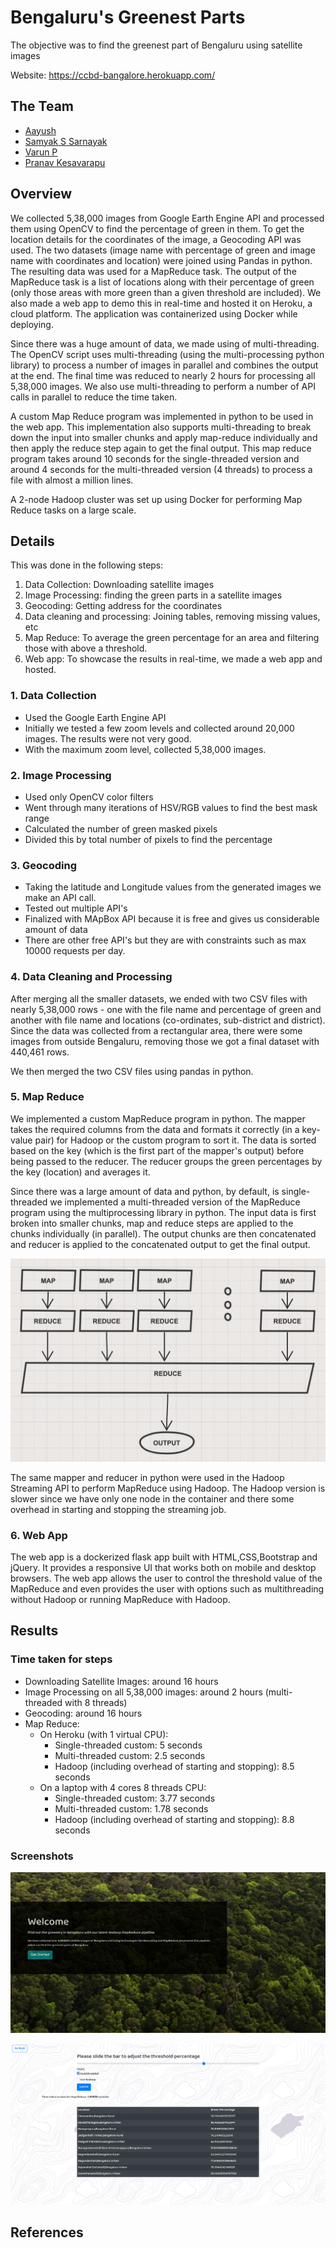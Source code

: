 # Bengaluru's Greenest Parts

The objective was to find the greenest part of Bengaluru using satellite images

Website: https://ccbd-bangalore.herokuapp.com/

## The Team

 - [Aayush](https://github.com/NaikAayush/)
 - [Samyak S Sarnayak](https://github.com/Samyak2/)
 - [Varun P](https://github.com/varunp2k/)
 - [Pranav Kesavarapu](https://github.com/psiayn/)

## Overview

We collected 5,38,000 images from Google Earth Engine API and processed them using OpenCV to find the percentage of green in them.
To get the location details for the coordinates of the image, a Geocoding API was used.
The two datasets (image name with percentage of green and image name with coordinates and location) were joined using Pandas in python.
The resulting data was used for a MapReduce task. The output of the MapReduce task is a list of locations along with their percentage of green (only those areas with more green than a given threshold are included).
We also made a web app to demo this in real-time and hosted it on Heroku, a cloud platform. The application was containerized using Docker while deploying.

Since there was a huge amount of data, we made using of multi-threading. The OpenCV script uses multi-threading (using the multi-processing python library) to process a number of images in parallel and combines the output at the end. The final time was reduced to nearly 2 hours for processing all 5,38,000 images. We also use multi-threading to perform a number of API calls in parallel to reduce the time taken.

A custom Map Reduce program was implemented in python to be used in the web app. This implementation also supports multi-threading to break down the input into smaller chunks and apply map-reduce individually and then apply the reduce step again to get the final output.
This map reduce program takes around 10 seconds for the single-threaded version and around 4 seconds for the multi-threaded version (4 threads) to process a file with almost a million lines.

A 2-node Hadoop cluster was set up using Docker for performing Map Reduce tasks on a large scale.

## Details

This was done in the following steps:
 1. Data Collection: Downloading satellite images
 2. Image Processing: finding the green parts in a satellite images
 3. Geocoding: Getting address for the coordinates
 4. Data cleaning and processing: Joining tables, removing missing values, etc
 5. Map Reduce: To average the green percentage for an area and filtering those with above a threshold.
 6. Web app: To showcase the results in real-time, we made a web app and hosted.

### 1. Data Collection

 - Used the Google Earth Engine API
 - Initially we tested a few zoom levels and collected around 20,000 images. The results were not very good.
 - With the maximum zoom level, collected 5,38,000 images. 

### 2. Image Processing

- Used only OpenCV color filters
- Went through many iterations of HSV/RGB values to find the best mask range
- Calculated the number of green masked pixels
- Divided this by total number of pixels to find the percentage

### 3. Geocoding

- Taking the latitude and Longitude values from the generated images we make an API call.
- Tested out multiple API's
- Finalized with MApBox API because it is free and gives us considerable amount of data
- There are other free API's but they are with constraints such as max 10000 requests per day.

### 4. Data Cleaning and Processing

After merging all the smaller datasets, we ended with two CSV files with nearly 5,38,000 rows - one with the file name and percentage of green and another with file name and locations (co-ordinates, sub-district and district). Since the data was collected from a rectangular area, there were some images from outside Bengaluru, removing those we got a final dataset with 440,461 rows.

We then merged the two CSV files using pandas in python.

### 5. Map Reduce

We implemented a custom MapReduce program in python. The mapper takes the required columns from the data and formats it correctly (in a key-value pair) for Hadoop or the custom program to sort it. The data is sorted based on the key (which is the first part of the mapper's output) before being passed to the reducer.
The reducer groups the green percentages by the key (location) and averages it.

Since there was a large amount of data and python, by default, is single-threaded we implemented a multi-threaded version of the MapReduce program using the multiprocessing library in python. The input data is first broken into smaller chunks, map and reduce steps are applied to the chunks individually (in parallel). The output chunks are then concatenated and reducer is applied to the concatenated output to get the final output.

![Map Reduce Flowchart](imgs/MapReduce.png)

The same mapper and reducer in python were used in the Hadoop Streaming API to perform MapReduce using Hadoop. The Hadoop version is slower since we have only one node in the container and there some overhead in starting and stopping the streaming job.

### 6. Web App

The web app is a dockerized flask app built with HTML,CSS,Bootstrap and jQuery. It provides a responsive UI that works both on mobile and desktop browsers. The web app allows the user to control the threshold value of the MapReduce and even provides the user with options such as multithreading without Hadoop or running MapReduce with Hadoop. 

## Results

### Time taken for steps

 - Downloading Satellite Images: around 16 hours
 - Image Processing on all 5,38,000 images: around 2 hours (multi-threaded with 8 threads)
 - Geocoding: around 16 hours
 - Map Reduce:
    - On Heroku (with 1 virtual CPU):
        - Single-threaded custom: 5 seconds
        - Multi-threaded custom: 2.5 seconds
        - Hadoop (including overhead of starting and stopping): 8.5 seconds
    - On a laptop with 4 cores 8 threads CPU:
        - Single-threaded custom: 3.77 seconds
        - Multi-threaded custom: 1.78 seconds
        - Hadoop (including overhead of starting and stopping): 8.8 seconds

### Screenshots

![Home Page](imgs/Homepage.jpg)

![Map Reduce page](imgs/MapRed.png)

## References
